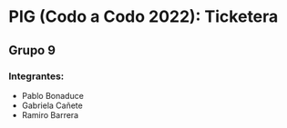 # PIG (Codo a Codo 2022): Ticketera
## Grupo 9
### Integrantes:
- Pablo Bonaduce
- Gabriela Cañete
- Ramiro Barrera